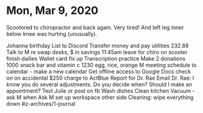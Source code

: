 # Mon, Mar 9, 2020
Scootered to chiropractor and back again. Very tired! And left leg inner below knee was hurting (unusually). 


Johanna birthday
List to Discord
Transfer money and pay utilities 232.88
Talk to M re swap desks, 
$ in savings
11:45am leave for chiro on scooter
finish dailies
Wallet card fix up
Transcription practice
Make 2 donations
1000 snack bar and vitamin c
1230 egg, rice, orange
M meeting schedule to calendar - make a new calendar
Get offline access to Google Docs
check on on accidental $250 charge to ActBlue
Report for Dr. Rae
Email Dr. Rae: I know you do several adjustments. Do you decide when? Should I make an appointment?
Text Julie or post on fb
Wash dishes
Clean kitchen
Vacuum - ask M when
Ask M set up workspace other side
Cleaning: wipe everything down
#z-archives/1-journal
